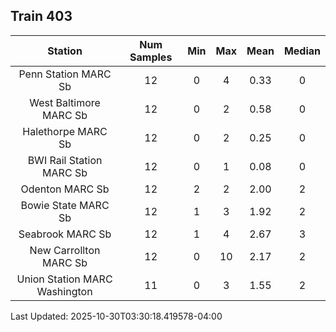 ## Train 403

| Station | Num Samples | Min | Max | Mean | Median |
| :-----: | :---------: | :-: | :-: | :--: | :----: |
| Penn Station MARC Sb | 12 | 0 | 4 | 0.33 | 0 |
| West Baltimore MARC Sb | 12 | 0 | 2 | 0.58 | 0 |
| Halethorpe MARC Sb | 12 | 0 | 2 | 0.25 | 0 |
| BWI Rail Station MARC Sb | 12 | 0 | 1 | 0.08 | 0 |
| Odenton MARC Sb | 12 | 2 | 2 | 2.00 | 2 |
| Bowie State MARC Sb | 12 | 1 | 3 | 1.92 | 2 |
| Seabrook MARC Sb | 12 | 1 | 4 | 2.67 | 3 |
| New Carrollton MARC Sb | 12 | 0 | 10 | 2.17 | 2 |
| Union Station MARC Washington | 11 | 0 | 3 | 1.55 | 2 |


Last Updated: 2025-10-30T03:30:18.419578-04:00